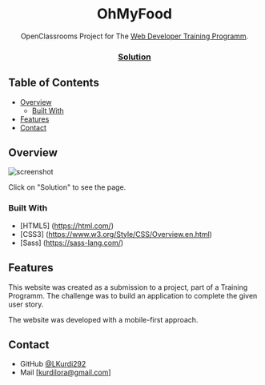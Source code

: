 <!-- Please update value in the {}  -->

<h1 align="center">OhMyFood</h1>

<div align="center">
  OpenClassrooms Project for The <a href="https://openclassrooms.com/en/paths/141-web-developer#path-tabs" target="_blank">Web Developer Training Programm</a>.
</div>

<div align="center">
  <h3>
    <a href="https://ohmyfood-adad9.web.app/" target="_blank">
      Solution
    </a>
  </h3>
</div>

<!-- TABLE OF CONTENTS -->

## Table of Contents

- [Overview](#overview)
  - [Built With](#built-with)
- [Features](#features)
- [Contact](#contact)

<!-- OVERVIEW -->

## Overview

![screenshot]("./images/capture_ohmyfood")

Click on "Solution" to see the page.

### Built With

<!-- This section should list any major frameworks that you built your project using. Here are a few examples.-->
- [HTML5] (https://html.com/)
- [CSS3] (https://www.w3.org/Style/CSS/Overview.en.html)
- [Sass] (https://sass-lang.com/)

## Features

<!-- List the features of your application or follow the template. Don't share the figma file here :) -->

This website was created as a submission to a project, part of a Training Programm. The challenge was to build an application to complete the given user story.

The website was developed with a mobile-first approach. 

## Contact

- GitHub [@LKurdi292](https://{github.com/lkurdi292})
- Mail [kurdilora@gmail.com]
